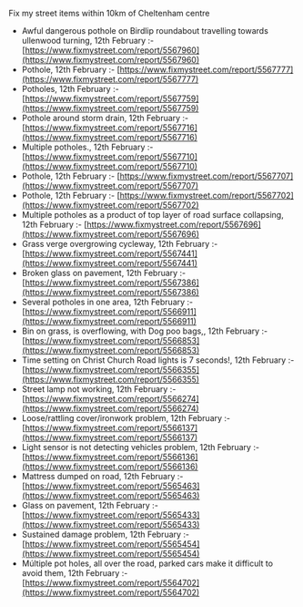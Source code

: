 Fix my street items within 10km of Cheltenham centre

<!-- fix_marker starts -->

- Awful dangerous pothole on Birdlip roundabout travelling towards ullenwood turning, 12th February :- [https://www.fixmystreet.com/report/5567960](https://www.fixmystreet.com/report/5567960)
- Pothole, 12th February :- [https://www.fixmystreet.com/report/5567777](https://www.fixmystreet.com/report/5567777)
- Potholes, 12th February :- [https://www.fixmystreet.com/report/5567759](https://www.fixmystreet.com/report/5567759)
- Pothole around storm drain, 12th February :- [https://www.fixmystreet.com/report/5567716](https://www.fixmystreet.com/report/5567716)
- Multiple potholes., 12th February :- [https://www.fixmystreet.com/report/5567710](https://www.fixmystreet.com/report/5567710)
- Pothole, 12th February :- [https://www.fixmystreet.com/report/5567707](https://www.fixmystreet.com/report/5567707)
- Pothole, 12th February :- [https://www.fixmystreet.com/report/5567702](https://www.fixmystreet.com/report/5567702)
- Multiple potholes as a product of top layer of road surface collapsing, 12th February :- [https://www.fixmystreet.com/report/5567696](https://www.fixmystreet.com/report/5567696)
- Grass verge overgrowing cycleway, 12th February :- [https://www.fixmystreet.com/report/5567441](https://www.fixmystreet.com/report/5567441)
- Broken glass on pavement, 12th February :- [https://www.fixmystreet.com/report/5567386](https://www.fixmystreet.com/report/5567386)
- Several potholes in one area, 12th February :- [https://www.fixmystreet.com/report/5566911](https://www.fixmystreet.com/report/5566911)
- Bin on grass, is overflowing, with Dog poo bags,, 12th February :- [https://www.fixmystreet.com/report/5566853](https://www.fixmystreet.com/report/5566853)
- Time setting on Christ Church Road lights is 7 seconds!, 12th February :- [https://www.fixmystreet.com/report/5566355](https://www.fixmystreet.com/report/5566355)
- Street lamp not working, 12th February :- [https://www.fixmystreet.com/report/5566274](https://www.fixmystreet.com/report/5566274)
- Loose/rattling cover/ironwork problem, 12th February :- [https://www.fixmystreet.com/report/5566137](https://www.fixmystreet.com/report/5566137)
- Light sensor is not detecting vehicles problem, 12th February :- [https://www.fixmystreet.com/report/5566136](https://www.fixmystreet.com/report/5566136)
- Mattress dumped on road, 12th February :- [https://www.fixmystreet.com/report/5565463](https://www.fixmystreet.com/report/5565463)
- Glass on pavement, 12th February :- [https://www.fixmystreet.com/report/5565433](https://www.fixmystreet.com/report/5565433)
- Sustained damage problem, 12th February :- [https://www.fixmystreet.com/report/5565454](https://www.fixmystreet.com/report/5565454)
- Múltiple pot holes, all over the road, parked cars make it difficult to avoid them, 12th February :- [https://www.fixmystreet.com/report/5564702](https://www.fixmystreet.com/report/5564702)

<!-- fix_marker ends -->